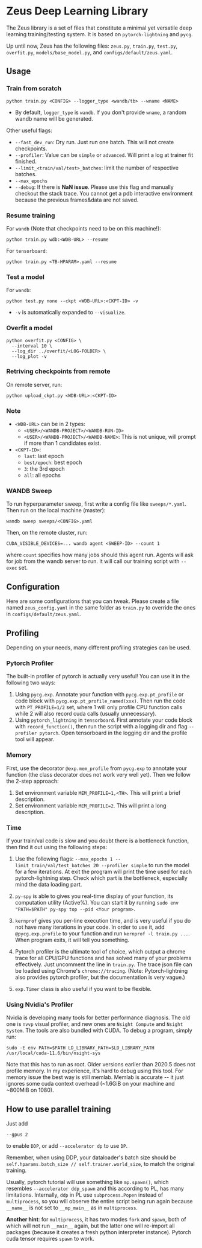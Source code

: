 # Zeus Deep Learning Library

The Zeus library is a set of files that constitute a minimal yet versatile deep learning training/testing system. It is based on `pytorch-lightning` and `pycg`.

Up until now, Zeus has the following files: `zeus.py`, `train.py`, `test.py`, `overfit.py`, `models/base_model.py`, and `configs/default/zeus.yaml`.

## Usage

### Train from scratch

```shell
python train.py <CONFIG> --logger_type <wandb/tb> --wname <NAME>
```

- By default, `logger_type` is `wandb`. If you don't provide `wname`, a random wandb name will be generated.

Other useful flags:
- `--fast_dev_run`: Dry run. Just run one batch. This will not create checkpoints.
- `--profiler`: Value can be `simple` or `advanced`. Will print a log at trainer fit finished.
- `--limit_<train/val/test>_batches`: limit the number of respective batches.
- `--max_epochs`
- `--debug`: If there is **NaN issue**. Please use this flag and manually checkout the stack trace. You cannot get a pdb interactive environment because the previous frames&data are not saved.

### Resume training

For `wandb` (Note that checkpoints need to be on this machine!):
```shell
python train.py wdb:<WDB-URL> --resume
```

For `tensorboard`:
```shell
python train.py <TB-HPARAM>.yaml --resume
```

### Test a model

For `wandb`:
```shell
python test.py none --ckpt <WDB-URL>:<CKPT-ID> -v
```

- `-v` is automatically expanded to `--visualize`.

### Overfit a model

```shell
python overfit.py <CONFIG> \
  --interval 10 \
  --log_dir ../overfit/<LOG-FOLDER> \
  --log_plot -v
```

### Retriving checkpoints from remote

On remote server, run:
```shell
python upload_ckpt.py <WDB-URL>:<CKPT-ID>
```

### Note

- `<WDB-URL>` can be in 2 types:
  - `<USER>/<WANDB-PROJECT>/<WANDB-RUN-ID>`
  - `<USER>/<WANDB-PROJECT>/<WANDB-NAME>`: This is not unique, will prompt if more than 1 candidates exist.
- `<CKPT-ID>`:
  - `last`: last epoch
  - `best/epoch`: best epoch
  - `3`: the 3rd epoch
  - `all`: all epochs

### WANDB Sweep

To run hyperparameter sweep, first write a config file like `sweeps/*.yaml`. Then run on the local machine (master):
```shell
wandb sweep sweeps/<CONFIG>.yaml
```

Then, on the remote cluster, run:
```shell
CUDA_VISIBLE_DEVICES=... wandb agent <SWEEP-ID> --count 1
```
where `count` specifies how many jobs should this agent run.
Agents will ask for job from the wandb server to run.
It will call our training script with `--exec` set.

<!---

Alternatively, the following summarizes the `ngman -> jupyter -> jn -> git pull -> run agent` step chain.
```shell
ngman remote sh --type 32g.7 --sweep <SWEEP-ID>
```
where `SWEEP-ID` is something like `huangjh/nkfw-shapenet/j9bbtcm1`.

-->

## Configuration

Here are some configurations that you can tweak. Please create a file named `zeus_config.yaml` in the same folder as `train.py` to override the ones in `configs/default/zeus.yaml`.

## Profiling

Depending on your needs, many different profiling strategies can be used.

### Pytorch Profiler

The built-in profiler of pytorch is actually very useful! You can use it in the following two ways:

1. Using `pycg.exp`. Annotate your function with `pycg.exp.pt_profile` or code block with `pycg.exp.pt_profile_named(xxx)`. Then run the code with `PT_PROFILE=1/2` set, where 1 will only profile CPU function calls while 2 will also record cuda calls (usually unnecessary).
2. Using `pytorch_lightning` in `tensorboard`. First annotate your code block with `record_function()`, then run the script with a logging dir and flag `--profiler pytorch`. Open tensorboard in the logging dir and the profile tool will appear.

### Memory

First, use the decorator `@exp.mem_profile` from `pycg.exp` to annotate your function (the class decorator does not work very well yet).
Then we follow the 2-step approach:
1. Set environment variable `MEM_PROFILE=1,<TH>`. This will print a brief description.
2. Set environment variable `MEM_PROFILE=2`. This will print a long description.

### Time

If your train/val code is slow and you doubt there is a bottleneck function, then find it out using the following steps:

1. Use the following flags: `--max_epochs 1 --limit_train/val/test_batches 20 --profiler simple` to run the model for a few iterations. At exit the program will print the time used for each pytorch-lightning step. Check which part is the bottleneck, especially mind the data loading part.

2. `py-spy` is able to gives you real-time display of your function, its computation utility (Active%). You can start it by running `sudo env "PATH=$PATH" py-spy top --pid <Your program>`.

3. `kernprof` gives you per-line execution time, and is very useful if you do not have many iterations in your code. In order to use it, add `@pycg.exp.profile` to your function and run `kernprof -l train.py ...`. When program exits, it will tell you something.

4. Pytorch profiler is the ultimate tool of choice, which output a chrome trace for all CPU/GPU functions and has solved many of your problems effectively. Just uncomment the line in `train.py`. The trace json file can be loaded using Chrome's `chrome://tracing`. (Note: Pytorch-lightning also provides pytorch profiler, but the documentation is very vague.)

5. `exp.Timer` class is also useful if you want to be flexible.

### Using Nvidia's Profiler

Nvidia is developing many tools for better performance diagnosis. The old one is `nvvp` visual profiler, and new ones are `Nsight Compute` and `Nsight System`.
The tools are also bundled with CUDA. To debug a program, simply run:
```
sudo -E env PATH=$PATH LD_LIBRARY_PATH=$LD_LIBRARY_PATH /usr/local/cuda-11.6/bin/nsight-sys
```

Note that this has to run as root. Older versions earlier than 2020.5 does not profile memory.
In my experience, it's hard to debug using this tool. For memory issue the best way is still memlab.
Memlab is accurate -- it just ignores some cuda context overhead (~1.6GiB on your machine and ~800MiB on 1080).

## How to use parallel training

Just add
```
--gpus 2
```
to enable `DDP`, or add `--accelerator dp` to use `DP`.

Remember, when using DDP, your dataloader's batch size should be `self.hparams.batch_size // self.trainer.world_size`, to match the original training.

Usually, pytorch tutorial will use something like `mp.spawn()`, which resembles `--accelerator ddp_spawn` and this according to PL, has many limitations. Internally, `ddp` in PL use `subprocess.Popen` instead of `multiprocess`, so you will observe the entire script being run again because `__name__` is not set to `__mp_main__` as in `multiprocess`.

**Another hint**: for `multiprocess`, it has two modes `fork` and `spawn`, both of which will not run `__main__` again, but the latter one will re-import all packages (because it creates a fresh python interpreter instance). Pytorch cuda tensor requires `spawn` to work.

